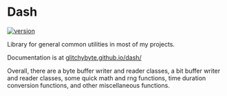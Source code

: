 # Dash

[![version](https://img.shields.io/badge/version-1.3.0-dodgerblue)](https://github.com/GlitchyByte/dash/releases/tag/v1.3.0)

Library for general common utilities in most of my projects.

Documentation is at [glitchybyte.github.io/dash/](https://glitchybyte.github.io/dash/)

Overall, there are a byte buffer writer and reader classes, a bit
buffer writer and reader classes, some quick math and rng functions,
time duration conversion functions, and other miscellaneous functions.
